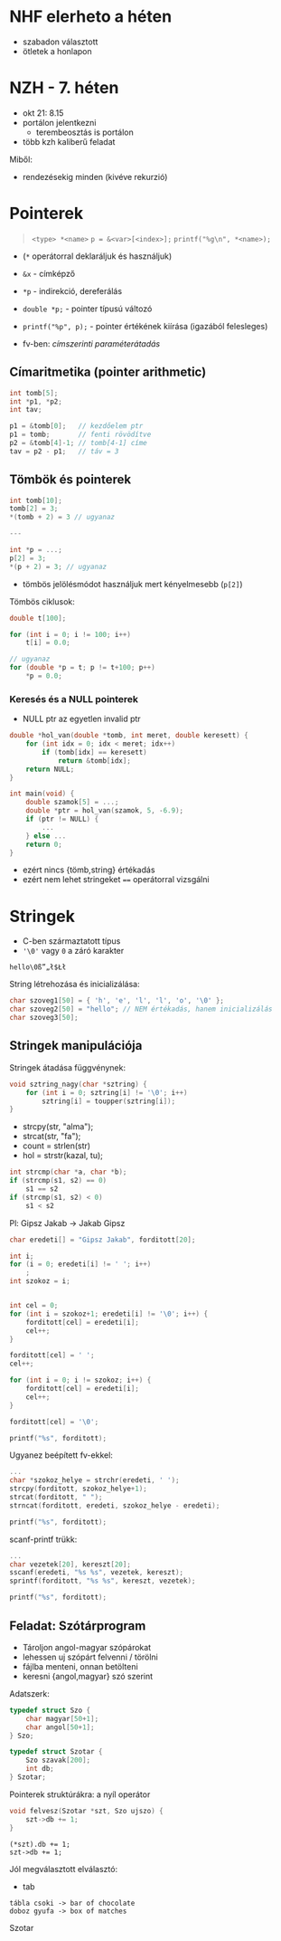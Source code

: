 # NHF elerheto a héten
- szabadon választott
- ötletek a honlapon

# NZH - 7. héten
- okt 21: 8.15
- portálon jelentkezni
    - terembeosztás is portálon
- több kzh kaliberű feladat

Miből:
- rendezésekig minden (kivéve rekurzió)

# Pointerek
> `<type> *<name>`
> `p = &<var>[<index>];`
> `printf("%g\n", *<name>);`

- (`*` operátorral deklaráljuk és használjuk)

- `&x` - címképző
- `*p` - indirekció, dereferálás
- `double *p;` - pointer típusú változó

- `printf("%p", p);` - pointer értékének kiírása (igazából felesleges)

- fv-ben: *címszerinti paraméterátadás*

## Címaritmetika (pointer arithmetic)
```c
int tomb[5];
int *p1, *p2;
int tav;

p1 = &tomb[0];   // kezdőelem ptr
p1 = tomb;       // fenti rövödítve
p2 = &tomb[4]-1; // tomb[4-1] címe
tav = p2 - p1;   // táv = 3
```

## Tömbök és pointerek
```c
int tomb[10];
tomb[2] = 3;
*(tomb + 2) = 3 // ugyanaz

---

int *p = ...;
p[2] = 3;
*(p + 2) = 3; // ugyanaz
```

- tömbös jelölésmódot használjuk mert kényelmesebb (`p[2]`)

Tömbös ciklusok:
```c
double t[100];

for (int i = 0; i != 100; i++)
    t[i] = 0.0;

// ugyanaz
for (double *p = t; p != t+100; p++)
    *p = 0.0;
```

### Keresés és a NULL pointerek
- NULL ptr az egyetlen invalid ptr

```c
double *hol_van(double *tomb, int meret, double keresett) {
    for (int idx = 0; idx < meret; idx++)
        if (tomb[idx] == keresett)
            return &tomb[idx];
    return NULL;
}
```

```c
int main(void) {
    double szamok[5] = ...;
    double *ptr = hol_van(szamok, 5, -6.9);
    if (ptr != NULL) {
        ...
    } else ...
    return 0;
}
```

- ezért nincs {tömb,string} értékadás
- ezért nem lehet stringeket `==` operátorral vizsgálni

# Stringek
- C-ben származtatott típus
- `'\0'` vagy `0` a záró karakter

```
hello\0ß”„ł$Łł
```

String létrehozása és inicializálása:
```c
char szoveg1[50] = { 'h', 'e', 'l', 'l', 'o', '\0' };
char szoveg2[50] = "hello"; // NEM értékadás, hanem inicializálás
char szoveg3[50];
```

## Stringek manipulációja
Stringek átadása függvénynek:

```c
void sztring_nagy(char *sztring) {
    for (int i = 0; sztring[i] != '\0'; i++)
        sztring[i] = toupper(sztring[i]);
}
```

- strcpy(str, "alma");
- strcat(str, "fa");
- count = strlen(str)
- hol = strstr(kazal, tu);

```c
int strcmp(char *a, char *b);
if (strcmp(s1, s2) == 0)
    s1 == s2
if (strcmp(s1, s2) < 0)
    s1 < s2
```

Pl: Gipsz Jakab -> Jakab Gipsz
```c
char eredeti[] = "Gipsz Jakab", forditott[20];

int i;
for (i = 0; eredeti[i] != ' '; i++)
    ;
int szokoz = i;


int cel = 0;
for (int i = szokoz+1; eredeti[i] != '\0'; i++) {
    forditott[cel] = eredeti[i];
    cel++;
}

forditott[cel] = ' ';
cel++;

for (int i = 0; i != szokoz; i++) {
    forditott[cel] = eredeti[i];
    cel++;
}

forditott[cel] = '\0';

printf("%s", forditott);
```

Ugyanez beépített fv-ekkel:
```c
...
char *szokoz_helye = strchr(eredeti, ' ');
strcpy(forditott, szokoz_helye+1);
strcat(forditott, " ");
strncat(forditott, eredeti, szokoz_helye - eredeti);

printf("%s", forditott);
```

scanf-printf trükk:
```c
...
char vezetek[20], kereszt[20];
sscanf(eredeti, "%s %s", vezetek, kereszt);
sprintf(forditott, "%s %s", kereszt, vezetek);

printf("%s", forditott);
```

## Feladat: Szótárprogram
- Tároljon angol-magyar szópárokat
- lehessen uj szópárt felvenni / törölni
- fájlba menteni, onnan betölteni
- keresni {angol,magyar} szó szerint

Adatszerk:
```c
typedef struct Szo {
    char magyar[50+1];
    char angol[50+1];
} Szo;

typedef struct Szotar {
    Szo szavak[200];
    int db;
} Szotar;
```

Pointerek struktúrákra: a nyíl operátor
```c
void felvesz(Szotar *szt, Szo ujszo) {
    szt->db += 1;
}
```

```
(*szt).db += 1;
szt->db += 1;
```

Jól megválasztott elválasztó:
- tab

```
tábla csoki -> bar of chocolate
doboz gyufa -> box of matches
```


Szotar 

